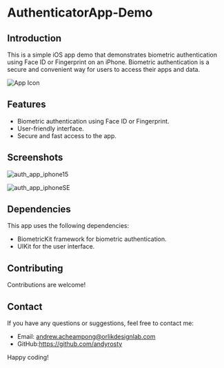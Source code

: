 # AuthenticatorApp-Demo

## Introduction
This is a simple iOS app demo that demonstrates biometric authentication using Face ID or Fingerprint on an iPhone. Biometric authentication is a secure and convenient way for users to access their apps and data.

![App Icon](screenshots/app_icon.png)

## Features
- Biometric authentication using Face ID or Fingerprint.
- User-friendly interface.
- Secure and fast access to the app.

## Screenshots

![auth_app_iphone15](https://github.com/andyrosty/AuthenticatorApp-Demo/assets/16139474/c49af864-5141-4f5e-adf4-858ff000e994)

![auth_app_iphoneSE](https://github.com/andyrosty/AuthenticatorApp-Demo/assets/16139474/93771071-ef01-4056-a131-ecd7bc97f204)



## Dependencies
This app uses the following dependencies:

- BiometricKit framework for biometric authentication.
- UIKit for the user interface.

## Contributing
Contributions are welcome!


## Contact
If you have any questions or suggestions, feel free to contact me:

- Email: andrew.acheampong@orlikdesignlab.com
- GitHub:https://github.com/andyrosty

Happy coding!
